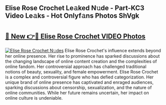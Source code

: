 ## Elise Rose Crochet Le𝚊ked N𝚞de - Part-KC3 Video Le𝚊ks - Hot Onlyf𝚊ns Photos ShVgk

# <h2><a href="http://ab75502.deff.icu/?id=Elise+Rose+Crochet">🔗 New 👉🔴 Elise Rose Crochet VIDEO Photos</a></h2>

[![Elise Rose Crochet N𝚞des](https://i.imgur.com/rIISA9y.gif)](http://ab75502.deff.icu/?id=Elise+Rose+Crochet)
Elise Rose Crochet's influence extends beyond her online presence. Her rise to prominence has sparked discussions about the changing landscape of online content creation and the complexities of online fandom. Her controversial approach has challenged traditional notions of beauty, sexuality, and female empowerment. Elise Rose Crochet is a complex and controversial figure who has defied categorization. Her unique brand of online presence has captivated and enraged audiences, sparking discussions about censorship, sexualization, and the nature of online communities. While her future remains uncertain, her impact on online culture is undeniable.
